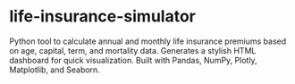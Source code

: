 # life-insurance-simulator
Python tool to calculate annual and monthly life insurance premiums based on age, capital, term, and mortality data. Generates a stylish HTML dashboard for quick visualization. Built with Pandas, NumPy, Plotly, Matplotlib, and Seaborn.
